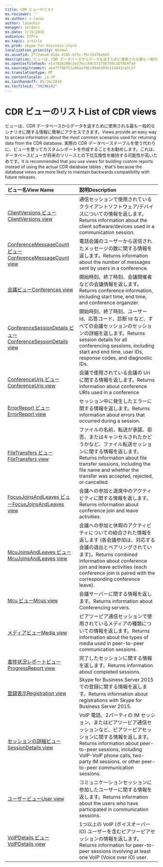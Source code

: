 ```yaml
---
title: CDR ビューのリスト
ms.reviewer: ''
ms.author: v-lanac
author: lanachin
manager: serdars
ms.date: 7/15/2015
audience: ITPro
ms.topic: article
ms.prod: skype-for-business-itpro
localization_priority: Normal
ms.assetid: 2f72aead-d1da-4185-b75c-f6c31d76a6b3
description: ビューは、CDR データベースからデータを返すために使用される最も一般的なシナリオに関する情報に簡単にアクセスできます。 実際の CDR データベーステーブルを使う代わりに、ビューを使ってカスタムレポートを作成することをお勧めします。これは、データベースビューが将来のリリースとの下位互換性を維持する可能性が高いためです。
ms.openlocfilehash: e1a7926108c2e27ecc69c5717867b9c18f8b47ad
ms.sourcegitcommit: ab47ff88f51a96aaf8bc99a6303e114d41ca5c2f
ms.translationtype: MT
ms.contentlocale: ja-JP
ms.lasthandoff: 05/20/2019
ms.locfileid: "34296142"
---
```

# <a name="list-of-cdr-views"></a><span data-ttu-id="555ff-104">CDR ビューのリスト</span><span class="sxs-lookup"><span data-stu-id="555ff-104">List of CDR views</span></span>
 
<span data-ttu-id="555ff-105">ビューは、CDR データベースからデータを返すために使用される最も一般的なシナリオに関する情報に簡単にアクセスできます。</span><span class="sxs-lookup"><span data-stu-id="555ff-105">Views provide an easy way to access information about the most common scenarios used for returning data from the CDR database.</span></span> <span data-ttu-id="555ff-106">実際の CDR データベーステーブルを使う代わりに、ビューを使ってカスタムレポートを作成することをお勧めします。これは、データベースビューが将来のリリースとの下位互換性を維持する可能性が高いためです。</span><span class="sxs-lookup"><span data-stu-id="555ff-106">It is recommended that you use views for building custom reports instead of using the actual CDR database tables ; that's because the database views are more likely to maintain backwards compatibility with future releases.</span></span>
  
|<span data-ttu-id="555ff-107">**ビュー名**</span><span class="sxs-lookup"><span data-stu-id="555ff-107">**View Name**</span></span>|<span data-ttu-id="555ff-108">**説明**</span><span class="sxs-lookup"><span data-stu-id="555ff-108">**Description**</span></span>|
|:-----|:-----|
|[<span data-ttu-id="555ff-109">ClientVersions ビュー</span><span class="sxs-lookup"><span data-stu-id="555ff-109">ClientVersions view</span></span>](clientversions-0.md) <br/> |<span data-ttu-id="555ff-110">通信セッションで使用されているクライアントソフトウェア/デバイスについての情報を返します。</span><span class="sxs-lookup"><span data-stu-id="555ff-110">Returns information about the client software/devices used in a communication session.</span></span>  <br/> |
|[<span data-ttu-id="555ff-111">ConferenceMessageCount ビュー</span><span class="sxs-lookup"><span data-stu-id="555ff-111">ConferenceMessageCount view</span></span>](conferencemessagecount-0.md) <br/> |<span data-ttu-id="555ff-112">電話会議のユーザーから送信されたメッセージの数に関する情報を返します。</span><span class="sxs-lookup"><span data-stu-id="555ff-112">Returns information about the number of messages sent by users in a conference.</span></span>  <br/> |
|[<span data-ttu-id="555ff-113">会議ビュー</span><span class="sxs-lookup"><span data-stu-id="555ff-113">Conferences view</span></span>](conferences-0.md) <br/> |<span data-ttu-id="555ff-114">開始時刻、終了時刻、会議開催者などの会議情報を返します。</span><span class="sxs-lookup"><span data-stu-id="555ff-114">Returns conference information, including start time, end time, and conference organizer.</span></span>  <br/> |
|[<span data-ttu-id="555ff-115">ConferenceSessionDetails ビュー</span><span class="sxs-lookup"><span data-stu-id="555ff-115">ConferenceSessionDetails view</span></span>](conferencesessiondetails.md) <br/> |<span data-ttu-id="555ff-116">開始時刻、終了時刻、ユーザー Id、応答コード、診断 Id など、すべての会議セッションのセッションの詳細を返します。</span><span class="sxs-lookup"><span data-stu-id="555ff-116">Returns session details for all conferencing sessions, including start and end time, user IDs, response codes, and diagnostic IDs.</span></span>  <br/> |
|[<span data-ttu-id="555ff-117">ConferenceUris ビュー</span><span class="sxs-lookup"><span data-stu-id="555ff-117">ConferenceUris view</span></span>](conferenceuris-0.md) <br/> |<span data-ttu-id="555ff-118">会議で使用されている会議の Uri に関する情報を返します。</span><span class="sxs-lookup"><span data-stu-id="555ff-118">Returns information about conference URIs used in a conference</span></span>  <br/> |
|[<span data-ttu-id="555ff-119">ErrorReport ビュー</span><span class="sxs-lookup"><span data-stu-id="555ff-119">ErrorReport view</span></span>](errorreport-0.md) <br/> |<span data-ttu-id="555ff-120">セッション中に発生したエラーに関する情報を返します。</span><span class="sxs-lookup"><span data-stu-id="555ff-120">Returns information about errors that occurred during a session.</span></span>  <br/> |
|[<span data-ttu-id="555ff-121">FileTransfers ビュー</span><span class="sxs-lookup"><span data-stu-id="555ff-121">FileTransfers view</span></span>](filetransfers.md) <br/> |<span data-ttu-id="555ff-122">ファイルの名前、転送が承諾、拒否、またはキャンセルされたかどうかなど、ファイル転送セッションに関する情報を返します。</span><span class="sxs-lookup"><span data-stu-id="555ff-122">Returns information about file transfer sessions, including the file name and whether the transfer was accepted, rejected, or cancelled.</span></span>  <br/> |
|[<span data-ttu-id="555ff-123">FocusJoinsAndLeaves ビュー</span><span class="sxs-lookup"><span data-stu-id="555ff-123">FocusJoinsAndLeaves view</span></span>](focusjoinsandleaves-0.md) <br/> |<span data-ttu-id="555ff-124">会議への参加と退席中のアクティビティに関する情報を返します。</span><span class="sxs-lookup"><span data-stu-id="555ff-124">Returns information about conference join and leave activities.</span></span>  <br/> |
|[<span data-ttu-id="555ff-125">McuJoinsAndLeaves ビュー</span><span class="sxs-lookup"><span data-stu-id="555ff-125">McuJoinsAndLeaves view</span></span>](mcujoinsandleaves-0.md) <br/> |<span data-ttu-id="555ff-126">会議への参加と休暇のアクティビティについての結合された情報を返します (各会議参加は、対応する会議の退出とペアリングされています)。</span><span class="sxs-lookup"><span data-stu-id="555ff-126">Returns combined information about conference join and leave activities (each conference join is paired with the corresponding conference leave).</span></span>  <br/> |
|[<span data-ttu-id="555ff-127">Mcu ビュー</span><span class="sxs-lookup"><span data-stu-id="555ff-127">Mcus view</span></span>](mcus-0.md) <br/> |<span data-ttu-id="555ff-128">会議サーバーに関する情報を返します。</span><span class="sxs-lookup"><span data-stu-id="555ff-128">Returns information about Conferencing servers.</span></span>  <br/> |
|[<span data-ttu-id="555ff-129">メディアビュー</span><span class="sxs-lookup"><span data-stu-id="555ff-129">Media view</span></span>](media-0.md) <br/> |<span data-ttu-id="555ff-130">ピアツーピア通信セッションで使用されているメディアの種類についての情報を返します。</span><span class="sxs-lookup"><span data-stu-id="555ff-130">Returns information about the types of media used in peer-to-peer communication sessions.</span></span>  <br/> |
|[<span data-ttu-id="555ff-131">進捗状況レポートビュー</span><span class="sxs-lookup"><span data-stu-id="555ff-131">ProgressReport view</span></span>](progressreport-0.md) <br/> |<span data-ttu-id="555ff-132">完了したセッションに関する情報を返します。</span><span class="sxs-lookup"><span data-stu-id="555ff-132">Returns information about completed sessions.</span></span>  <br/> |
|[<span data-ttu-id="555ff-133">登録表示</span><span class="sxs-lookup"><span data-stu-id="555ff-133">Registration view</span></span>](registration-0.md) <br/> |<span data-ttu-id="555ff-134">Skype for Business Server 2015 での登録に関する情報を返します。</span><span class="sxs-lookup"><span data-stu-id="555ff-134">Returns information about registrations with Skype for Business Server 2015.</span></span>  <br/> |
|[<span data-ttu-id="555ff-135">セッションの詳細ビュー</span><span class="sxs-lookup"><span data-stu-id="555ff-135">SessionDetails view</span></span>](sessiondetails-0.md) <br/> |<span data-ttu-id="555ff-136">VoIP 電話、2パーティの IM セッション、またはピアツーピア通信セッションなど、ピアツーピアセッションに関する情報を返します。</span><span class="sxs-lookup"><span data-stu-id="555ff-136">Returns information about peer-to-peer sessions, including VoIP-VoIP phone calls, two-party IM sessions, or other peer-to-peer communication sessions.</span></span>  <br/> |
|[<span data-ttu-id="555ff-137">ユーザービュー</span><span class="sxs-lookup"><span data-stu-id="555ff-137">User view</span></span>](user.md) <br/> |<span data-ttu-id="555ff-138">コミュニケーションセッションに参加したユーザーに関する情報を返します。</span><span class="sxs-lookup"><span data-stu-id="555ff-138">Returns information about the users who have participated in communication sessions.</span></span>  <br/> |
|[<span data-ttu-id="555ff-139">VoIPDetails ビュー</span><span class="sxs-lookup"><span data-stu-id="555ff-139">VoIPDetails view</span></span>](voipdetails.md) <br/> |<span data-ttu-id="555ff-140">1つ以上の VoIP (ボイスオーバー IO) ユーザーを含むピアツーピアセッションの情報を返します。</span><span class="sxs-lookup"><span data-stu-id="555ff-140">Returns information for peer-to-peer sessions involving at least one VoIP (Voice over IO) user.</span></span>  <br/> |
   

